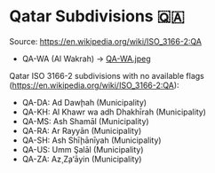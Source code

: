 # Qatar Subdivisions 🇶🇦

Source: https://en.wikipedia.org/wiki/ISO_3166-2:QA

* QA-WA (Al Wakrah) -> [QA-WA.jpeg](https://github.com/amckenna41/iso3166-flag-icons/blob/main/iso3166-2-icons/QA/QA-WA.jpeg)

Qatar ISO 3166-2 subdivisions with no available flags (https://en.wikipedia.org/wiki/ISO_3166-2:QA):

* QA-DA: Ad Dawḩah (Municipality)
* QA-KH: Al Khawr wa adh Dhakhīrah (Municipality)
* QA-MS: Ash Shamāl (Municipality)
* QA-RA: Ar Rayyān (Municipality)
* QA-SH: Ash Shīḩānīyah (Municipality)
* QA-US: Umm Şalāl (Municipality)
* QA-ZA: Az̧ Z̧a‘āyin (Municipality)